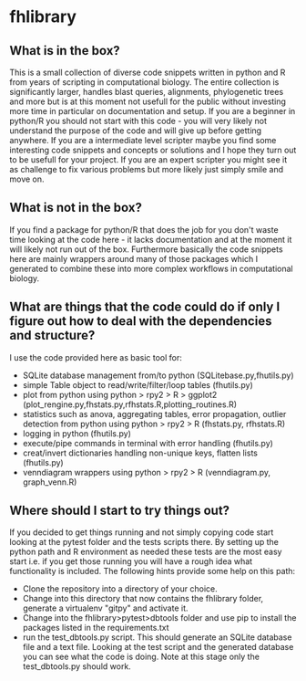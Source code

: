 # fhlibrary


## What is in the box?
This is a small collection of diverse code snippets written in python and R from years of scripting in computational biology. The entire collection is significantly larger, handles blast queries, alignments, phylogenetic trees and more but is at this moment not usefull for the public without investing more time in particular on documentation and setup. If you are a beginner in python/R you should not start with this code - you will very likely not understand the purpose of the code and will give up before getting anywhere. If you are a intermediate level scripter maybe you find some interesting code snippets and concepts or solutions and I hope they turn out to be usefull for your project. If you are an expert scripter you might see it as challenge to fix various problems but more likely just simply smile and move on.

## What is not in the box?
If you find a package for python/R that does the job for you don't waste time looking at the code here - it lacks documentation and at the moment it will likely not run out of the box. Furthermore basically the code snippets here are mainly wrappers around many of those packages which I generated to combine these into more complex workflows in computational biology.

## What are things that the code could do if only I figure out how to deal with the dependencies and structure?
I use the code provided here as basic tool for:
- SQLite database management from/to python (SQLitebase.py,fhutils.py)
- simple Table object to read/write/filter/loop tables (fhutils.py)
- plot from python using python > rpy2 > R > ggplot2 (plot_rengine.py,fhstats.py,rfhstats.R,plotting_routines.R)
- statistics such as anova, aggregating tables, error propagation, outlier detection from python using python > rpy2 > R (fhstats.py, rfhstats.R) 
- logging in python (fhutils.py)
- execute/pipe commands in terminal with error handling (fhutils.py)
- creat/invert dictionaries handling non-unique keys, flatten lists (fhutils.py)
- venndiagram wrappers using python > rpy2 > R (venndiagram.py, graph_venn.R)

## Where should I start to try things out?
If you decided to get things running and not simply copying code start looking at the pytest folder and the tests scripts there. By setting up the python path and R environment as needed these tests are the most easy start i.e. if you get those running you will have a rough idea what functionality is included. The following hints provide some help on this path:

- Clone the repository into a directory of your choice.
- Change into this directory that now contains the fhlibrary folder, generate a virtualenv "gitpy" and activate it.
- Change into the fhlibrary>pytest>dbtools folder and use pip to install the packages listed in the requirements.txt
- run the test_dbtools.py script. This should generate an SQLite database file and a text file. Looking at the test script and the generated database you can see what the code is doing. Note at this stage only the test_dbtools.py should work.



